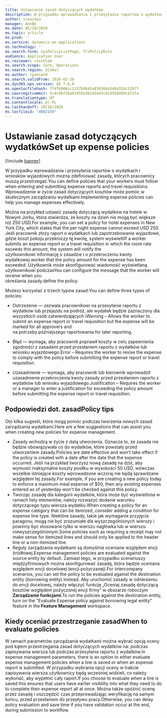 ```yaml
---
title: Ustawianie zasad dotyczących wydatków
description: W przypadku wprowadzania i przesyłania raportów o wydatkach i wniosków wyjazdowych można zdefiniować w Microsoft Dynamics 365 Finance zasady dotyczące kosztów, których pracownicy muszą przestrzegać.
author: suvaidya
manager: AnnBe
ms.date: 05/20/2020
ms.topic: article
ms.prod: ''
ms.service: dynamics-ax-applications
ms.technology: ''
ms.search.form: SysPolicyListPage, TrvPolicyRule
audience: Application User
ms.reviewer: roschlom
ms.search.scope: Core, Operations
ms.search.region: Global
ms.author: ryansand
ms.search.validFrom: 2016-02-28
ms.dyn365.ops.version: AX 7.0.0
ms.openlocfilehash: f74f6906cc1137b9645a830360a546432dc5207f
ms.sourcegitcommit: 5c4c9bf3ba018562d6cb3443c01d550489c415fa
ms.translationtype: HT
ms.contentlocale: pl-PL
ms.lasthandoff: 10/16/2020
ms.locfileid: "4082159"
---
```

# <a name="set-up-expense-policies"></a><span data-ttu-id="613df-103">Ustawianie zasad dotyczących wydatków</span><span class="sxs-lookup"><span data-stu-id="613df-103">Set up expense policies</span></span>

[!include [banner](../includes/banner.md)]

<span data-ttu-id="613df-104">W przypadku wprowadzania i przesyłania raportów o wydatkach i wniosków wyjazdowych można zdefiniować zasady, których pracownicy muszą przestrzegać.</span><span class="sxs-lookup"><span data-stu-id="613df-104">You can define policies that your workers must follow when entering and submitting expense reports and travel requisitions.</span></span>         
<span data-ttu-id="613df-105">Wprowadzenie w życie zasad dotyczących kosztów może pomóc w skutecznym zarządzaniu wydatkami.</span><span class="sxs-lookup"><span data-stu-id="613df-105">Implementing expense policies can help you manage expenses effectively.</span></span>         

<span data-ttu-id="613df-106">Można na przykład ustawić zasadę dotyczącą wydatków na hotele w Nowym Jorku, która stwierdza, że koszty na dzień nie mogą być większe niż 250 USD.</span><span class="sxs-lookup"><span data-stu-id="613df-106">For example, you can set a policy for hotel expenses in New York City, which states that the per night expense cannot exceed USD 250.</span></span>       
<span data-ttu-id="613df-107">Jeśli pracownik złoży raport o wydatkach lub zapotrzebowanie wyjazdowe, gdzie koszt pokoju przekroczy tę kwotę, system wyświetli</span><span class="sxs-lookup"><span data-stu-id="613df-107">If a worker submits an expense report or a travel requisition in which the room rate exceeds this amount, the system will notify the</span></span>        
<span data-ttu-id="613df-108">użytkownikowi informację o zasadzie i o przekroczeniu kwoty wydatkowej.</span><span class="sxs-lookup"><span data-stu-id="613df-108">worker that the policy amount for the expense has been exceeded.</span></span> <span data-ttu-id="613df-109">Użytkownik może skonfigurować wiadomość wyświetlaną użytkownikowi podczas</span><span class="sxs-lookup"><span data-stu-id="613df-109">You can configure the message that the worker will receive when you</span></span>        
<span data-ttu-id="613df-110">określania zasady.</span><span class="sxs-lookup"><span data-stu-id="613df-110">define the policy.</span></span>      
        
<span data-ttu-id="613df-111">Możesz korzystać z trzech typów zasad:</span><span class="sxs-lookup"><span data-stu-id="613df-111">You can define three types of policies:</span></span>         
        
- <span data-ttu-id="613df-112">Ostrzeżenie — zezwala pracownikowi na przesyłanie raportu z wydatków lub przejazdu na podróż, ale wydatek będzie zaznaczony dla wszystkich osób zatwierdzających i</span><span class="sxs-lookup"><span data-stu-id="613df-112">Warning – Allows the worker to submit an expense report or travel requisition but the expense will be marked for all approvers and</span></span>        
  <span data-ttu-id="613df-113">na potrzeby późniejszego raportowania.</span><span class="sxs-lookup"><span data-stu-id="613df-113">for later reporting.</span></span>        

- <span data-ttu-id="613df-114">Błąd — wymaga, aby pracownik poprawił koszty w celu zapewnienia zgodności z zasadami przed przesłaniem raportu z wydatków lub wniosku wyjazdowego.</span><span class="sxs-lookup"><span data-stu-id="613df-114">Error – Requires the worker to revise the expense to comply with the policy before submitting the expense report or travel requisition.</span></span>       
 
 - <span data-ttu-id="613df-115">Uzasadnienie — wymaga, aby pracownik lub kierownik wprowadził uzasadnienie przekroczenia kwoty zasady przed przesłaniem raportu z wydatków lub wniosku wyjazdowego.</span><span class="sxs-lookup"><span data-stu-id="613df-115">Justification – Requires the worker or a manager to enter a justification for exceeding the policy amount before submitting the expense report or travel requisition.</span></span>        

## <a name="policy-tips"></a><span data-ttu-id="613df-116">Podpowiedzi dot. zasad</span><span class="sxs-lookup"><span data-stu-id="613df-116">Policy tips</span></span>
<span data-ttu-id="613df-117">Oto kilka sugestii, które mogą pomóc podczas tworzenia nowych zasad zarządzania wydatkami.</span><span class="sxs-lookup"><span data-stu-id="613df-117">Here are a few suggestions that can assist you when creating new policies for expense management.</span></span> 
* <span data-ttu-id="613df-118">Zasady wchodzą w życie z datą utworzenia. Oznacza to, że zasada nie będzie obowiązywała co do wydatków, które powstały przed utworzeniem zasady.</span><span class="sxs-lookup"><span data-stu-id="613df-118">Policies are date effective and won't take effect if the policy is created with a date after the date that the expense occurred.</span></span> <span data-ttu-id="613df-119">Jeśli na przykład tworzysz nową zasadę na dziś, aby wymusić maksymalne koszty posiłku w wysokości 50 USD, wówczas wszelkie istniejące koszty wprowadzone wczoraj nie będą sprawdzane względem tej zasady.</span><span class="sxs-lookup"><span data-stu-id="613df-119">For example, if you are creating a new policy today to enforce a maximum meal expense of $50, then any existing expenses entered as of yesterday won't be checked against this policy.</span></span>
* <span data-ttu-id="613df-120">Tworząc zasadę dla kategorii wydatków, która może być wyświetlona w ramach listy elementów, należy rozważyć dodanie warunku dotyczącego typu wiersza wydatku.</span><span class="sxs-lookup"><span data-stu-id="613df-120">When creating a policy for an expense category that can be itemized, consider adding a condition for expense line type.</span></span> <span data-ttu-id="613df-121">Niektóre zasady, takie jak wymaganie przyjęcia paragonu, mogą nie być zrozumiałe dla wyszczególnionych wierszy i powinny być stosowane tylko w wierszu nagłówka lub w wierszu niewyszczególnionym.</span><span class="sxs-lookup"><span data-stu-id="613df-121">Some policies such as requiring a receipt may not make sense for itemized lines and should only be applied to the header line or a non-itemized line.</span></span> 
* <span data-ttu-id="613df-122">Reguły zarządzania wydatkami są domyślnie oceniane względem encji źródłowej.</span><span class="sxs-lookup"><span data-stu-id="613df-122">Expense management policies are evaluated against the source entity by default.</span></span> <span data-ttu-id="613df-123">Zamiast tego, w przypadku scenariuszy międzyfirmowych można skonfigurować zasadę, która będzie oceniana względem encji docelowej (encji pożyczanej).</span><span class="sxs-lookup"><span data-stu-id="613df-123">For intercompany scenarios, you can set the policy to be evaluated against the destination entity (borrowing entity) instead.</span></span> <span data-ttu-id="613df-124">Aby uruchomić zasady w odniesieniu do encji docelowej, należy włączyć funkcję „Oceniaj zasadę dotyczącą kosztów względem pożyczonej encji firmy” w obszarze roboczym **Zarządzanie funkcjami**.</span><span class="sxs-lookup"><span data-stu-id="613df-124">To run the policies against the destination entity, turn on the "Evaluate Expense policy against borrowing legal entity" feature in the **Feature Management** workspace.</span></span>

## <a name="when-to-evaluate-policies"></a><span data-ttu-id="613df-125">Kiedy oceniać przestrzeganie zasad</span><span class="sxs-lookup"><span data-stu-id="613df-125">When to evaluate policies</span></span>

<span data-ttu-id="613df-126">W ramach parametrów zarządzania wydatkami można wybrać opcję oceny pod kątem przestrzegania zasad dotyczących wydatków na: podczas zapisywania wiersza lub podczas przesyłania raportu z wydatków.</span><span class="sxs-lookup"><span data-stu-id="613df-126">In expense management parameters, there is an option to either evaluate expense management policies when a line is saved or when an expense report is submitted.</span></span> <span data-ttu-id="613df-127">W przypadku wybrania opcji oceny w trakcie zapisywania wiersza użytkownicy będą wcześniej widzieli, co należy wykonać, aby wypełnić cały raport.</span><span class="sxs-lookup"><span data-stu-id="613df-127">If you choose to evaluate when a line is saved this ensures that users have earlier visibility into what they need to do to complete their expense report all at once.</span></span> <span data-ttu-id="613df-128">Można także opóźnić ocenę przez zasadę i oszczędzić czas przeprowadzając weryfikację na samym końcu, przed przesłaniem do przepływu pracy.</span><span class="sxs-lookup"><span data-stu-id="613df-128">Otherwise, you can delay policy evaluation and save time if you have validation occur at the end, during submission to workflow.</span></span>
